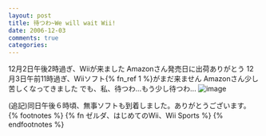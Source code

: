 ```yaml
---
layout: post
title: 待つわ~We will wait Wii!
date: 2006-12-03
comments: true
categories:
---
```



12月2日午後2時過ぎ、Wiiが来ました
Amazonさん発売日に出荷ありがとう
12月3日午前11時過ぎ、Wiiソフト{% fn_ref 1 %}がまだ来ません
Amazonさん少し苦しくなってきました
でも、私、待つわ...もう少し待つわ...
![image](http://img.f.hatena.ne.jp/images/fotolife/k/keyesberry/20061203/20061203113022.jpg)

(追記)同日午後６時頃、無事ソフトも到着しました。ありがとうございます。
{% footnotes %}
   {% fn ゼルダ、はじめてのWii、Wii Sports %}
{% endfootnotes %}
